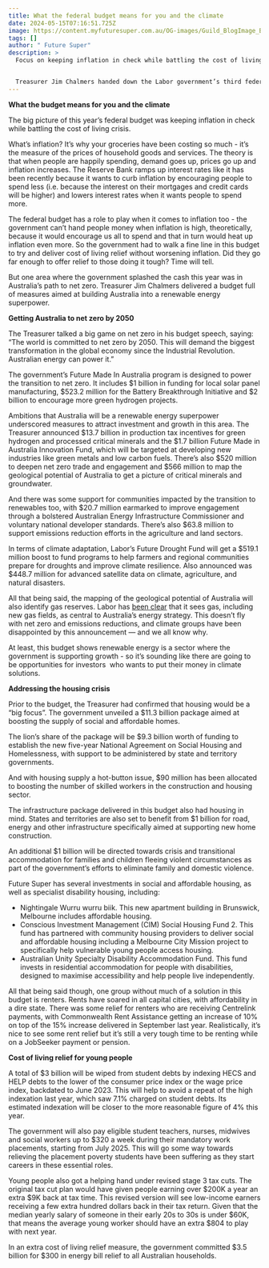 ```yaml
---
title: What the federal budget means for you and the climate
date: 2024-05-15T07:16:51.725Z
image: https://content.myfuturesuper.com.au/OG-images/Guild_BlogImage_Budget.jpg
tags: []
author: " Future Super"
description: >
  Focus on keeping inflation in check while battling the cost of living crisis. 


  Treasurer Jim Chalmers handed down the Labor government’s third federal budget last night, with a focus on keeping inflation in check while battling the cost of living crisis.
---
```

**What the budget means for you and the climate** 



The big picture of this year’s federal budget was keeping inflation in check while battling the cost of living crisis. 



What’s inflation? It’s why your groceries have been costing so much - it’s the measure of the prices of household goods and services. The theory is that when people are happily spending, demand goes up, prices go up and inflation increases. The Reserve Bank ramps up interest rates like it has been recently because it wants to curb inflation by encouraging people to spend less (i.e. because the interest on their mortgages and credit cards will be higher) and lowers interest rates when it wants people to spend more. 



The federal budget has a role to play when it comes to inflation too - the government can’t hand people money when inflation is high, theoretically, because it would encourage us all to spend and that in turn would heat up inflation even more. So the government had to walk a fine line in this budget to try and deliver cost of living relief without worsening inflation. Did they go far enough to offer relief to those doing it tough? Time will tell. 



But one area where the government splashed the cash this year was in Australia’s path to net zero. Treasurer Jim Chalmers delivered a budget full of measures aimed at building Australia into a renewable energy superpower. 



**Getting Australia to net zero by 2050**

The Treasurer talked a big game on net zero in his budget speech, saying: “The world is committed to net zero by 2050. This will demand the biggest transformation in the global economy since the Industrial Revolution. Australian energy can power it.”



The government’s Future Made In Australia program is designed to power the transition to net zero. It includes $1 billion in funding for local solar panel manufacturing, $523.2 million for the Battery Breakthrough Initiative and $2 billion to encourage more green hydrogen projects. 



Ambitions that Australia will be a renewable energy superpower underscored measures to attract investment and growth in this area. The Treasurer announced $13.7 billion in production tax incentives for green hydrogen and processed critical minerals and the $1.7 billion Future Made in Australia Innovation Fund, which will be targeted at developing new industries like green metals and low carbon fuels. There’s also $520 million to deepen net zero trade and engagement and $566 million to map the geological potential of Australia to get a picture of critical minerals and groundwater. 



And there was some support for communities impacted by the transition to renewables too, with $20.7 million earmarked to improve engagement through a bolstered Australian Energy Infrastructure Commissioner and voluntary national developer standards. There’s also $63.8 million to support emissions reduction efforts in the agriculture and land sectors.



In terms of climate adaptation, Labor’s Future Drought Fund will get a $519.1 million boost to fund programs to help farmers and regional communities prepare for droughts and improve climate resilience. Also announced was $448.7 million for advanced satellite data on climate, agriculture, and natural disasters.



All that being said, the mapping of the geological potential of Australia will also identify gas reserves. Labor has [been clear](https://www.theguardian.com/australia-news/article/2024/may/09/labor-albanese-government-gas-strategy-emissions-reduction-policy-net-zero-targets-renewable-energy) that it sees gas, including new gas fields, as central to Australia’s energy strategy. This doesn’t fly with net zero and emissions reductions, and climate groups have been disappointed by this announcement — and we all know why. 



At least, this budget shows renewable energy is a sector where the government is supporting growth - so it’s sounding like there are going to be opportunities for investors  who wants to put their money in climate solutions. 



**Addressing the housing crisis**

Prior to the budget, the Treasurer had confirmed that housing would be a “big focus”. The government unveiled a $11.3 billion package aimed at boosting the supply of social and affordable homes.



The lion’s share of the package will be $9.3 billion worth of funding to establish the new five-year National Agreement on Social Housing and Homelessness, with support to be administered by state and territory governments.



And with housing supply a hot-button issue, $90 million has been allocated to boosting the number of skilled workers in the construction and housing sector. 



The infrastructure package delivered in this budget also had housing in mind. States and territories are also set to benefit from $1 billion for road, energy and other infrastructure specifically aimed at supporting new home construction.



An additional $1 billion will be directed towards crisis and transitional accommodation for families and children fleeing violent circumstances as part of the government’s efforts to eliminate family and domestic violence.



Future Super has several investments in social and affordable housing, as well as specialist disability housing, including: 

* Nightingale Wurru wurru biik. This new apartment building in Brunswick, Melbourne includes affordable housing.
* Conscious Investment Management (CIM) Social Housing Fund 2. This fund has partnered with community housing providers to deliver social and affordable housing including a Melbourne City Mission project to specifically help vulnerable young people access housing. 
* Australian Unity Specialty Disability Accommodation Fund. This fund invests in residential accommodation for people with disabilities, designed to maximise accessibility and help people live independently. 



All that being said though, one group without much of a solution in this budget is renters. Rents have soared in all capital cities, with affordability in a dire state. There was some relief for renters who are receiving Centrelink payments, with Commonwealth Rent Assistance getting an increase of 10% on top of the 15% increase delivered in September last year. Realistically, it’s nice to see some rent relief but it’s still a very tough time to be renting while on a JobSeeker payment or pension. 



**Cost of living relief for young people** 

A total of $3 billion will be wiped from student debts by indexing HECS and HELP debts to the lower of the consumer price index or the wage price index, backdated to June 2023. This will help to avoid a repeat of the high indexation last year, which saw 7.1% charged on student debts. Its estimated indexation will be closer to the more reasonable figure of 4% this year. 



The government will also pay eligible student teachers, nurses, midwives and social workers up to $320 a week during their mandatory work placements, starting from July 2025. This will go some way towards relieving the placement poverty students have been suffering as they start careers in these essential roles. 



Young people also got a helping hand under revised stage 3 tax cuts. The original tax cut plan would have given people earning over $200K a year an extra $9K back at tax time. This revised version will see low-income earners receiving a few extra hundred dollars back in their tax return. Given that the median yearly salary of someone in their early 20s to 30s is under $60K, that means the average young worker should have an extra $804 to play with next year. 



In an extra cost of living relief measure, the government committed $3.5 billion for $300 in energy bill relief to all Australian households.